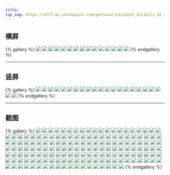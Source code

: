 ```yaml
---
title:
top_img: https://47i7-my.sharepoint.com/personal/utsuko27_bilibili_hk_cn/Documents/Pictures/bed/gallery/Game/DOAX-VenusVacation/横屏/1d16451efb6883d48660661827ee6c5bc1481754cc03f713ecb1b4ada29246c9.jpeg
---
```


<!--
 * @Author: Weidows
 * @LastEditors: Weidows
 * @LastEditTime: 2020-10-23 00:26:02
 * @FilePath: \Weidowsd:\Game\Demo\Github\Blog\source\tags\gallery\DOAX.md
-->

## 横屏

{% gallery %}
![](https://47i7-my.sharepoint.com/personal/utsuko27_bilibili_hk_cn/Documents/Pictures/bed/gallery/Game/DOAX-VenusVacation/横屏/1d16451efb6883d48660661827ee6c5bc1481754cc03f713ecb1b4ada29246c9.jpeg)
![](https://47i7-my.sharepoint.com/personal/utsuko27_bilibili_hk_cn/Documents/Pictures/bed/gallery/Game/DOAX-VenusVacation/横屏/20200918194751_1.jpeg)
![](https://47i7-my.sharepoint.com/personal/utsuko27_bilibili_hk_cn/Documents/Pictures/bed/gallery/Game/DOAX-VenusVacation/横屏/20200929102136_1.jpeg)
![](https://47i7-my.sharepoint.com/personal/utsuko27_bilibili_hk_cn/Documents/Pictures/bed/gallery/Game/DOAX-VenusVacation/横屏/20200929102140_1.jpeg)
![](https://47i7-my.sharepoint.com/personal/utsuko27_bilibili_hk_cn/Documents/Pictures/bed/gallery/Game/DOAX-VenusVacation/横屏/20200929102144_1.jpeg)
![](https://47i7-my.sharepoint.com/personal/utsuko27_bilibili_hk_cn/Documents/Pictures/bed/gallery/Game/DOAX-VenusVacation/横屏/20200929102147_1.jpeg)
![](https://47i7-my.sharepoint.com/personal/utsuko27_bilibili_hk_cn/Documents/Pictures/bed/gallery/Game/DOAX-VenusVacation/横屏/20201016175944_1.jpeg)
![](https://47i7-my.sharepoint.com/personal/utsuko27_bilibili_hk_cn/Documents/Pictures/bed/gallery/Game/DOAX-VenusVacation/横屏/20201016175949_1.jpeg)
![](https://47i7-my.sharepoint.com/personal/utsuko27_bilibili_hk_cn/Documents/Pictures/bed/gallery/Game/DOAX-VenusVacation/横屏/20201016175957_1.jpeg)
![](https://47i7-my.sharepoint.com/personal/utsuko27_bilibili_hk_cn/Documents/Pictures/bed/gallery/Game/DOAX-VenusVacation/横屏/9a786ea60bef6fb75852e52ff52e552aab378acbf5448229b73581e89dea75c0.jpeg)
![](https://47i7-my.sharepoint.com/personal/utsuko27_bilibili_hk_cn/Documents/Pictures/bed/gallery/Game/DOAX-VenusVacation/横屏/9d135ca91599532bc8e3fb153842d0297fe62b1953acb266ccdbea748bd3143b.jpeg)
![](https://47i7-my.sharepoint.com/personal/utsuko27_bilibili_hk_cn/Documents/Pictures/bed/gallery/Game/DOAX-VenusVacation/横屏/9f84a622d3519deb534a9da403e0e50b8daba6e9b5aeff0edb87ac8a880b616f.jpeg)
![](https://47i7-my.sharepoint.com/personal/utsuko27_bilibili_hk_cn/Documents/Pictures/bed/gallery/Game/DOAX-VenusVacation/横屏/bf91176b53998f44cd48512b1819fe2a58a7f2fe9c3ebbc82febc639b4572006.jpeg)
![](https://47i7-my.sharepoint.com/personal/utsuko27_bilibili_hk_cn/Documents/Pictures/bed/gallery/Game/DOAX-VenusVacation/横屏/f2a730af743cde0dee04176a57547608c721efaa07f35010e5f13119746f5407.jpeg)
![](https://47i7-my.sharepoint.com/personal/utsuko27_bilibili_hk_cn/Documents/Pictures/bed/gallery/Game/DOAX-VenusVacation/横屏/f35f795b3cc1eaabda19dd24798f27f799cedeb1764c250697c56aa1cbfe8391.jpeg)
{% endgallery %}

---

## 竖屏

{% gallery %}
![](https://47i7-my.sharepoint.com/personal/utsuko27_bilibili_hk_cn/Documents/Pictures/bed/gallery/Game/DOAX-VenusVacation/竖屏/102c9d321278c3b8e90a949362508be43b21dc3526c2ba7aade9a1e90fa6211c.jpg)
![](https://47i7-my.sharepoint.com/personal/utsuko27_bilibili_hk_cn/Documents/Pictures/bed/gallery/Game/DOAX-VenusVacation/竖屏/2670bb2613acd11f9e6b64f01db6e15deb6cddf5231151e7e32e5826b1f3aac5.jpg)
![](https://47i7-my.sharepoint.com/personal/utsuko27_bilibili_hk_cn/Documents/Pictures/bed/gallery/Game/DOAX-VenusVacation/竖屏/28d51d9aef084287d64d5db9e00b13117a5adf64976c372862a9f02e1a723667.jpg)
![](https://47i7-my.sharepoint.com/personal/utsuko27_bilibili_hk_cn/Documents/Pictures/bed/gallery/Game/DOAX-VenusVacation/竖屏/36aedabd454273d078a04f5e8df4f32f731cf2d9d58c4aee4566e2985456b6d1.jpg)
![](https://47i7-my.sharepoint.com/personal/utsuko27_bilibili_hk_cn/Documents/Pictures/bed/gallery/Game/DOAX-VenusVacation/竖屏/408d5d433a4dbc94d3b166f07b5d03c45dff13c32b5434ea5cae60e312384505.jpg)
![](https://47i7-my.sharepoint.com/personal/utsuko27_bilibili_hk_cn/Documents/Pictures/bed/gallery/Game/DOAX-VenusVacation/竖屏/4c1f0ab51e569c2fe52845d9bb204d1866e047fea17c12a983600f430bbf0719.jpg)
![](https://47i7-my.sharepoint.com/personal/utsuko27_bilibili_hk_cn/Documents/Pictures/bed/gallery/Game/DOAX-VenusVacation/竖屏/57a305c16a942b5dba18bd47a7b2fe2c513293d13b6c7b3b35bb5096021c6ca9.jpg)
![](https://47i7-my.sharepoint.com/personal/utsuko27_bilibili_hk_cn/Documents/Pictures/bed/gallery/Game/DOAX-VenusVacation/竖屏/599c87963a23778ec0077ae87a9eb04eba9cac3b1b93a5c73b53a094211e9423.jpg)
![](https://47i7-my.sharepoint.com/personal/utsuko27_bilibili_hk_cn/Documents/Pictures/bed/gallery/Game/DOAX-VenusVacation/竖屏/6e0df55508cc4e69a30d1b404ee4c95fba497412a0e48890b87dc50049a0ee07.jpg)
![](https://47i7-my.sharepoint.com/personal/utsuko27_bilibili_hk_cn/Documents/Pictures/bed/gallery/Game/DOAX-VenusVacation/竖屏/6ffd0fa1d1afa6cbee66c62e2243f3bee66edc55fd418ef687c3f2d66831a88e.jpg)
![](https://47i7-my.sharepoint.com/personal/utsuko27_bilibili_hk_cn/Documents/Pictures/bed/gallery/Game/DOAX-VenusVacation/竖屏/77914e9337ead4201b6dbf900a10ebdf10c9abfb082afe82aa7f2865ea6e2e23.jpg)
![](https://47i7-my.sharepoint.com/personal/utsuko27_bilibili_hk_cn/Documents/Pictures/bed/gallery/Game/DOAX-VenusVacation/竖屏/88a141d61f98887e742bcdb387a936ee8888e5ac8407a03fc7baee71e8c80e7e.jpg)
![](https://47i7-my.sharepoint.com/personal/utsuko27_bilibili_hk_cn/Documents/Pictures/bed/gallery/Game/DOAX-VenusVacation/竖屏/8e2d884bff3d7089e41428b27213b41106bbf76a806952e89fddf3bfea55c400.jpg)
![](https://47i7-my.sharepoint.com/personal/utsuko27_bilibili_hk_cn/Documents/Pictures/bed/gallery/Game/DOAX-VenusVacation/竖屏/9e574f2cc710865a1a16658fbd37ab600958ff2b77475b4a80979842ce82e080.jpg)
![](https://47i7-my.sharepoint.com/personal/utsuko27_bilibili_hk_cn/Documents/Pictures/bed/gallery/Game/DOAX-VenusVacation/竖屏/9f381cb41caec694f531dc010aca3d48a25189fdf517c9b9e497599eaebcb3a5.jpg)
![](https://47i7-my.sharepoint.com/personal/utsuko27_bilibili_hk_cn/Documents/Pictures/bed/gallery/Game/DOAX-VenusVacation/竖屏/a330ba216c8f8e9a0329f3b3e0a10a416e5377d9a4ce06bbcde1410bc07d0ab7.jpg)
![](https://47i7-my.sharepoint.com/personal/utsuko27_bilibili_hk_cn/Documents/Pictures/bed/gallery/Game/DOAX-VenusVacation/竖屏/ba9647c12f7e18ce7e60c343484374159dce24370addde9ec1c00456ad3bb1f4.jpg)
![](https://47i7-my.sharepoint.com/personal/utsuko27_bilibili_hk_cn/Documents/Pictures/bed/gallery/Game/DOAX-VenusVacation/竖屏/bcc3e7045c0c138f053cb0a48baf735c11aa5f8ebb2996d7ffd16b22636b3eed.jpg)
![](https://47i7-my.sharepoint.com/personal/utsuko27_bilibili_hk_cn/Documents/Pictures/bed/gallery/Game/DOAX-VenusVacation/竖屏/d4060373bbca7440406fd42d114c307dac227a38747472c9840977850912a44a.jpg)
![](https://47i7-my.sharepoint.com/personal/utsuko27_bilibili_hk_cn/Documents/Pictures/bed/gallery/Game/DOAX-VenusVacation/竖屏/d845c8e1b3d6fc3b11be3955f2f821e9124129b3129bf7e7ec241dd70a4cbef6.jpg)
![](https://47i7-my.sharepoint.com/personal/utsuko27_bilibili_hk_cn/Documents/Pictures/bed/gallery/Game/DOAX-VenusVacation/竖屏/ea794b315d3a35e40dc62e79c75c37fa565590b4c7dd2dfa36ffb1834f1be58c.jpg)
![](https://47i7-my.sharepoint.com/personal/utsuko27_bilibili_hk_cn/Documents/Pictures/bed/gallery/Game/DOAX-VenusVacation/竖屏/f61136ec35b664382fe2eebce24683080deaa3c3f39dd8f32cdc441ee88de1de.jpg)
{% endgallery %}

---

## 截图

{% gallery %}
![](https://47i7-my.sharepoint.com/personal/utsuko27_bilibili_hk_cn/Documents/Pictures/bed/gallery/Game/DOAX-VenusVacation/截图/20200210235939_1.jpeg)
![](https://47i7-my.sharepoint.com/personal/utsuko27_bilibili_hk_cn/Documents/Pictures/bed/gallery/Game/DOAX-VenusVacation/截图/20200216230452_1.jpeg)
![](https://47i7-my.sharepoint.com/personal/utsuko27_bilibili_hk_cn/Documents/Pictures/bed/gallery/Game/DOAX-VenusVacation/截图/20200218110535_1.jpeg)
![](https://47i7-my.sharepoint.com/personal/utsuko27_bilibili_hk_cn/Documents/Pictures/bed/gallery/Game/DOAX-VenusVacation/截图/20200220163843_1.jpeg)
![](https://47i7-my.sharepoint.com/personal/utsuko27_bilibili_hk_cn/Documents/Pictures/bed/gallery/Game/DOAX-VenusVacation/截图/20200220173605_1.jpeg)
![](https://47i7-my.sharepoint.com/personal/utsuko27_bilibili_hk_cn/Documents/Pictures/bed/gallery/Game/DOAX-VenusVacation/截图/20200222145510_1.jpeg)
![](https://47i7-my.sharepoint.com/personal/utsuko27_bilibili_hk_cn/Documents/Pictures/bed/gallery/Game/DOAX-VenusVacation/截图/20200225133855_1.jpeg)
![](https://47i7-my.sharepoint.com/personal/utsuko27_bilibili_hk_cn/Documents/Pictures/bed/gallery/Game/DOAX-VenusVacation/截图/20200225133858_1.jpeg)
![](https://47i7-my.sharepoint.com/personal/utsuko27_bilibili_hk_cn/Documents/Pictures/bed/gallery/Game/DOAX-VenusVacation/截图/20200225134126_1.jpeg)
![](https://47i7-my.sharepoint.com/personal/utsuko27_bilibili_hk_cn/Documents/Pictures/bed/gallery/Game/DOAX-VenusVacation/截图/20200227202607_1.jpeg)
![](https://47i7-my.sharepoint.com/personal/utsuko27_bilibili_hk_cn/Documents/Pictures/bed/gallery/Game/DOAX-VenusVacation/截图/20200227202620_1.jpeg)
![](https://47i7-my.sharepoint.com/personal/utsuko27_bilibili_hk_cn/Documents/Pictures/bed/gallery/Game/DOAX-VenusVacation/截图/20200227203015_1.jpeg)
![](https://47i7-my.sharepoint.com/personal/utsuko27_bilibili_hk_cn/Documents/Pictures/bed/gallery/Game/DOAX-VenusVacation/截图/20200311215844_1.jpeg)
![](https://47i7-my.sharepoint.com/personal/utsuko27_bilibili_hk_cn/Documents/Pictures/bed/gallery/Game/DOAX-VenusVacation/截图/20200311220354_1.jpeg)
![](https://47i7-my.sharepoint.com/personal/utsuko27_bilibili_hk_cn/Documents/Pictures/bed/gallery/Game/DOAX-VenusVacation/截图/20200817180028_1.jpeg)
![](https://47i7-my.sharepoint.com/personal/utsuko27_bilibili_hk_cn/Documents/Pictures/bed/gallery/Game/DOAX-VenusVacation/截图/20200817180036_1.jpeg)
![](https://47i7-my.sharepoint.com/personal/utsuko27_bilibili_hk_cn/Documents/Pictures/bed/gallery/Game/DOAX-VenusVacation/截图/20200817180039_1.jpeg)
![](https://47i7-my.sharepoint.com/personal/utsuko27_bilibili_hk_cn/Documents/Pictures/bed/gallery/Game/DOAX-VenusVacation/截图/20200817180040_1.jpeg)
![](https://47i7-my.sharepoint.com/personal/utsuko27_bilibili_hk_cn/Documents/Pictures/bed/gallery/Game/DOAX-VenusVacation/截图/20200817180306_1.jpeg)
![](https://47i7-my.sharepoint.com/personal/utsuko27_bilibili_hk_cn/Documents/Pictures/bed/gallery/Game/DOAX-VenusVacation/截图/20200817183113_1.jpeg)
![](https://47i7-my.sharepoint.com/personal/utsuko27_bilibili_hk_cn/Documents/Pictures/bed/gallery/Game/DOAX-VenusVacation/截图/20200818181534_1.jpeg)
![](https://47i7-my.sharepoint.com/personal/utsuko27_bilibili_hk_cn/Documents/Pictures/bed/gallery/Game/DOAX-VenusVacation/截图/20200818181537_1.jpeg)
![](https://47i7-my.sharepoint.com/personal/utsuko27_bilibili_hk_cn/Documents/Pictures/bed/gallery/Game/DOAX-VenusVacation/截图/20200818181750_1.jpeg)
![](https://47i7-my.sharepoint.com/personal/utsuko27_bilibili_hk_cn/Documents/Pictures/bed/gallery/Game/DOAX-VenusVacation/截图/20200818181915_1.jpeg)
![](https://47i7-my.sharepoint.com/personal/utsuko27_bilibili_hk_cn/Documents/Pictures/bed/gallery/Game/DOAX-VenusVacation/截图/20200820110113_1.jpeg)
![](https://47i7-my.sharepoint.com/personal/utsuko27_bilibili_hk_cn/Documents/Pictures/bed/gallery/Game/DOAX-VenusVacation/截图/20200822095651_1.jpeg)
![](https://47i7-my.sharepoint.com/personal/utsuko27_bilibili_hk_cn/Documents/Pictures/bed/gallery/Game/DOAX-VenusVacation/截图/20200822095654_1.jpeg)
![](https://47i7-my.sharepoint.com/personal/utsuko27_bilibili_hk_cn/Documents/Pictures/bed/gallery/Game/DOAX-VenusVacation/截图/20200822095705_1.jpeg)
![](https://47i7-my.sharepoint.com/personal/utsuko27_bilibili_hk_cn/Documents/Pictures/bed/gallery/Game/DOAX-VenusVacation/截图/20200822095711_1.jpeg)
![](https://47i7-my.sharepoint.com/personal/utsuko27_bilibili_hk_cn/Documents/Pictures/bed/gallery/Game/DOAX-VenusVacation/截图/20200822095721_1.jpeg)
![](https://47i7-my.sharepoint.com/personal/utsuko27_bilibili_hk_cn/Documents/Pictures/bed/gallery/Game/DOAX-VenusVacation/截图/20200823094509_1.jpeg)
![](https://47i7-my.sharepoint.com/personal/utsuko27_bilibili_hk_cn/Documents/Pictures/bed/gallery/Game/DOAX-VenusVacation/截图/20200823094520_1.jpeg)
![](https://47i7-my.sharepoint.com/personal/utsuko27_bilibili_hk_cn/Documents/Pictures/bed/gallery/Game/DOAX-VenusVacation/截图/20200823094525_1.jpeg)
![](https://47i7-my.sharepoint.com/personal/utsuko27_bilibili_hk_cn/Documents/Pictures/bed/gallery/Game/DOAX-VenusVacation/截图/20200823094528_1.jpeg)
![](https://47i7-my.sharepoint.com/personal/utsuko27_bilibili_hk_cn/Documents/Pictures/bed/gallery/Game/DOAX-VenusVacation/截图/20200823095622_1.jpeg)
![](https://47i7-my.sharepoint.com/personal/utsuko27_bilibili_hk_cn/Documents/Pictures/bed/gallery/Game/DOAX-VenusVacation/截图/20200829110644_1.jpeg)
![](https://47i7-my.sharepoint.com/personal/utsuko27_bilibili_hk_cn/Documents/Pictures/bed/gallery/Game/DOAX-VenusVacation/截图/20200830180738_1.jpeg)
![](https://47i7-my.sharepoint.com/personal/utsuko27_bilibili_hk_cn/Documents/Pictures/bed/gallery/Game/DOAX-VenusVacation/截图/20200904112720_1.jpeg)
![](https://47i7-my.sharepoint.com/personal/utsuko27_bilibili_hk_cn/Documents/Pictures/bed/gallery/Game/DOAX-VenusVacation/截图/20200909182055_1.jpeg)
![](https://47i7-my.sharepoint.com/personal/utsuko27_bilibili_hk_cn/Documents/Pictures/bed/gallery/Game/DOAX-VenusVacation/截图/20200909182117_1.jpeg)
![](https://47i7-my.sharepoint.com/personal/utsuko27_bilibili_hk_cn/Documents/Pictures/bed/gallery/Game/DOAX-VenusVacation/截图/20200909185340_1.jpeg)
![](https://47i7-my.sharepoint.com/personal/utsuko27_bilibili_hk_cn/Documents/Pictures/bed/gallery/Game/DOAX-VenusVacation/截图/20200918194757_1.jpeg)
![](https://47i7-my.sharepoint.com/personal/utsuko27_bilibili_hk_cn/Documents/Pictures/bed/gallery/Game/DOAX-VenusVacation/截图/20200918194800_1.jpeg)
![](https://47i7-my.sharepoint.com/personal/utsuko27_bilibili_hk_cn/Documents/Pictures/bed/gallery/Game/DOAX-VenusVacation/截图/20200918194806_1.jpeg)
![](https://47i7-my.sharepoint.com/personal/utsuko27_bilibili_hk_cn/Documents/Pictures/bed/gallery/Game/DOAX-VenusVacation/截图/20200918194816_1.jpeg)
![](https://47i7-my.sharepoint.com/personal/utsuko27_bilibili_hk_cn/Documents/Pictures/bed/gallery/Game/DOAX-VenusVacation/截图/20200918195839_1.jpeg)
![](https://47i7-my.sharepoint.com/personal/utsuko27_bilibili_hk_cn/Documents/Pictures/bed/gallery/Game/DOAX-VenusVacation/截图/20200918200542_1.jpeg)
![](https://47i7-my.sharepoint.com/personal/utsuko27_bilibili_hk_cn/Documents/Pictures/bed/gallery/Game/DOAX-VenusVacation/截图/20200918200619_1.jpeg)
![](https://47i7-my.sharepoint.com/personal/utsuko27_bilibili_hk_cn/Documents/Pictures/bed/gallery/Game/DOAX-VenusVacation/截图/20200918201918_1.jpeg)
![](https://47i7-my.sharepoint.com/personal/utsuko27_bilibili_hk_cn/Documents/Pictures/bed/gallery/Game/DOAX-VenusVacation/截图/20200918201922_1.jpeg)
![](https://47i7-my.sharepoint.com/personal/utsuko27_bilibili_hk_cn/Documents/Pictures/bed/gallery/Game/DOAX-VenusVacation/截图/20200919213306_1.jpeg)
![](https://47i7-my.sharepoint.com/personal/utsuko27_bilibili_hk_cn/Documents/Pictures/bed/gallery/Game/DOAX-VenusVacation/截图/20200919213630_1.jpeg)
![](https://47i7-my.sharepoint.com/personal/utsuko27_bilibili_hk_cn/Documents/Pictures/bed/gallery/Game/DOAX-VenusVacation/截图/20200919214153_1.jpeg)
![](https://47i7-my.sharepoint.com/personal/utsuko27_bilibili_hk_cn/Documents/Pictures/bed/gallery/Game/DOAX-VenusVacation/截图/20200919214154_1.jpeg)
![](https://47i7-my.sharepoint.com/personal/utsuko27_bilibili_hk_cn/Documents/Pictures/bed/gallery/Game/DOAX-VenusVacation/截图/20200919214210_1.jpeg)
![](https://47i7-my.sharepoint.com/personal/utsuko27_bilibili_hk_cn/Documents/Pictures/bed/gallery/Game/DOAX-VenusVacation/截图/20200919214236_1.jpeg)
![](https://47i7-my.sharepoint.com/personal/utsuko27_bilibili_hk_cn/Documents/Pictures/bed/gallery/Game/DOAX-VenusVacation/截图/20200919214345_1.jpeg)
![](https://47i7-my.sharepoint.com/personal/utsuko27_bilibili_hk_cn/Documents/Pictures/bed/gallery/Game/DOAX-VenusVacation/截图/20200919214403_1.jpeg)
![](https://47i7-my.sharepoint.com/personal/utsuko27_bilibili_hk_cn/Documents/Pictures/bed/gallery/Game/DOAX-VenusVacation/截图/20200919214418_1.jpeg)
![](https://47i7-my.sharepoint.com/personal/utsuko27_bilibili_hk_cn/Documents/Pictures/bed/gallery/Game/DOAX-VenusVacation/截图/20200922211020_1.jpeg)
![](https://47i7-my.sharepoint.com/personal/utsuko27_bilibili_hk_cn/Documents/Pictures/bed/gallery/Game/DOAX-VenusVacation/截图/20200922212939_1.jpeg)
![](https://47i7-my.sharepoint.com/personal/utsuko27_bilibili_hk_cn/Documents/Pictures/bed/gallery/Game/DOAX-VenusVacation/截图/20200923220729_1.jpeg)
![](https://47i7-my.sharepoint.com/personal/utsuko27_bilibili_hk_cn/Documents/Pictures/bed/gallery/Game/DOAX-VenusVacation/截图/20200923220736_1.jpeg)
![](https://47i7-my.sharepoint.com/personal/utsuko27_bilibili_hk_cn/Documents/Pictures/bed/gallery/Game/DOAX-VenusVacation/截图/20200923230137_1.jpeg)
![](https://47i7-my.sharepoint.com/personal/utsuko27_bilibili_hk_cn/Documents/Pictures/bed/gallery/Game/DOAX-VenusVacation/截图/20200924231248_1.jpeg)
![](https://47i7-my.sharepoint.com/personal/utsuko27_bilibili_hk_cn/Documents/Pictures/bed/gallery/Game/DOAX-VenusVacation/截图/20200924231813_1.jpeg)
![](https://47i7-my.sharepoint.com/personal/utsuko27_bilibili_hk_cn/Documents/Pictures/bed/gallery/Game/DOAX-VenusVacation/截图/20200924231817_1.jpeg)
![](https://47i7-my.sharepoint.com/personal/utsuko27_bilibili_hk_cn/Documents/Pictures/bed/gallery/Game/DOAX-VenusVacation/截图/20200926004325_1.jpeg)
![](https://47i7-my.sharepoint.com/personal/utsuko27_bilibili_hk_cn/Documents/Pictures/bed/gallery/Game/DOAX-VenusVacation/截图/20200926004336_1.jpeg)
![](https://47i7-my.sharepoint.com/personal/utsuko27_bilibili_hk_cn/Documents/Pictures/bed/gallery/Game/DOAX-VenusVacation/截图/20200926004748_1.jpeg)
![](https://47i7-my.sharepoint.com/personal/utsuko27_bilibili_hk_cn/Documents/Pictures/bed/gallery/Game/DOAX-VenusVacation/截图/20200926004756_1.jpeg)
![](https://47i7-my.sharepoint.com/personal/utsuko27_bilibili_hk_cn/Documents/Pictures/bed/gallery/Game/DOAX-VenusVacation/截图/20200926004800_1.jpeg)
![](https://47i7-my.sharepoint.com/personal/utsuko27_bilibili_hk_cn/Documents/Pictures/bed/gallery/Game/DOAX-VenusVacation/截图/20200926004805_1.jpeg)
![](https://47i7-my.sharepoint.com/personal/utsuko27_bilibili_hk_cn/Documents/Pictures/bed/gallery/Game/DOAX-VenusVacation/截图/20200926004813_1.jpeg)
![](https://47i7-my.sharepoint.com/personal/utsuko27_bilibili_hk_cn/Documents/Pictures/bed/gallery/Game/DOAX-VenusVacation/截图/20200926004818_1.jpeg)
![](https://47i7-my.sharepoint.com/personal/utsuko27_bilibili_hk_cn/Documents/Pictures/bed/gallery/Game/DOAX-VenusVacation/截图/20200926004820_1.jpeg)
![](https://47i7-my.sharepoint.com/personal/utsuko27_bilibili_hk_cn/Documents/Pictures/bed/gallery/Game/DOAX-VenusVacation/截图/20200926004826_1.jpeg)
![](https://47i7-my.sharepoint.com/personal/utsuko27_bilibili_hk_cn/Documents/Pictures/bed/gallery/Game/DOAX-VenusVacation/截图/20200926004830_1.jpeg)
![](https://47i7-my.sharepoint.com/personal/utsuko27_bilibili_hk_cn/Documents/Pictures/bed/gallery/Game/DOAX-VenusVacation/截图/20200926004837_1.jpeg)
![](https://47i7-my.sharepoint.com/personal/utsuko27_bilibili_hk_cn/Documents/Pictures/bed/gallery/Game/DOAX-VenusVacation/截图/20200926004910_1.jpeg)
![](https://47i7-my.sharepoint.com/personal/utsuko27_bilibili_hk_cn/Documents/Pictures/bed/gallery/Game/DOAX-VenusVacation/截图/20200926004920_1.jpeg)
![](https://47i7-my.sharepoint.com/personal/utsuko27_bilibili_hk_cn/Documents/Pictures/bed/gallery/Game/DOAX-VenusVacation/截图/20200926004922_1.jpeg)
![](https://47i7-my.sharepoint.com/personal/utsuko27_bilibili_hk_cn/Documents/Pictures/bed/gallery/Game/DOAX-VenusVacation/截图/20200926005002_1.jpeg)
![](https://47i7-my.sharepoint.com/personal/utsuko27_bilibili_hk_cn/Documents/Pictures/bed/gallery/Game/DOAX-VenusVacation/截图/20200926005430_1.jpeg)
![](https://47i7-my.sharepoint.com/personal/utsuko27_bilibili_hk_cn/Documents/Pictures/bed/gallery/Game/DOAX-VenusVacation/截图/20200926005438_1.jpeg)
![](https://47i7-my.sharepoint.com/personal/utsuko27_bilibili_hk_cn/Documents/Pictures/bed/gallery/Game/DOAX-VenusVacation/截图/20200926233440_1.jpeg)
![](https://47i7-my.sharepoint.com/personal/utsuko27_bilibili_hk_cn/Documents/Pictures/bed/gallery/Game/DOAX-VenusVacation/截图/20200926233611_1.jpeg)
![](https://47i7-my.sharepoint.com/personal/utsuko27_bilibili_hk_cn/Documents/Pictures/bed/gallery/Game/DOAX-VenusVacation/截图/20200926233803_1.jpeg)
![](https://47i7-my.sharepoint.com/personal/utsuko27_bilibili_hk_cn/Documents/Pictures/bed/gallery/Game/DOAX-VenusVacation/截图/20200926233827_1.jpeg)
![](https://47i7-my.sharepoint.com/personal/utsuko27_bilibili_hk_cn/Documents/Pictures/bed/gallery/Game/DOAX-VenusVacation/截图/20200926233828_1.jpeg)
![](https://47i7-my.sharepoint.com/personal/utsuko27_bilibili_hk_cn/Documents/Pictures/bed/gallery/Game/DOAX-VenusVacation/截图/20200926233840_1.jpeg)
![](https://47i7-my.sharepoint.com/personal/utsuko27_bilibili_hk_cn/Documents/Pictures/bed/gallery/Game/DOAX-VenusVacation/截图/20200926233846_1.jpeg)
![](https://47i7-my.sharepoint.com/personal/utsuko27_bilibili_hk_cn/Documents/Pictures/bed/gallery/Game/DOAX-VenusVacation/截图/20200926233901_1.jpeg)
![](https://47i7-my.sharepoint.com/personal/utsuko27_bilibili_hk_cn/Documents/Pictures/bed/gallery/Game/DOAX-VenusVacation/截图/20200926233938_1.jpeg)
![](https://47i7-my.sharepoint.com/personal/utsuko27_bilibili_hk_cn/Documents/Pictures/bed/gallery/Game/DOAX-VenusVacation/截图/20200926234101_1.jpeg)
![](https://47i7-my.sharepoint.com/personal/utsuko27_bilibili_hk_cn/Documents/Pictures/bed/gallery/Game/DOAX-VenusVacation/截图/20200926234115_1.jpeg)
![](https://47i7-my.sharepoint.com/personal/utsuko27_bilibili_hk_cn/Documents/Pictures/bed/gallery/Game/DOAX-VenusVacation/截图/20200927193933_1.jpeg)
![](https://47i7-my.sharepoint.com/personal/utsuko27_bilibili_hk_cn/Documents/Pictures/bed/gallery/Game/DOAX-VenusVacation/截图/20200927194320_1.jpeg)
![](https://47i7-my.sharepoint.com/personal/utsuko27_bilibili_hk_cn/Documents/Pictures/bed/gallery/Game/DOAX-VenusVacation/截图/20200927195642_1.jpeg)
![](https://47i7-my.sharepoint.com/personal/utsuko27_bilibili_hk_cn/Documents/Pictures/bed/gallery/Game/DOAX-VenusVacation/截图/20200927195652_1.jpeg)
![](https://47i7-my.sharepoint.com/personal/utsuko27_bilibili_hk_cn/Documents/Pictures/bed/gallery/Game/DOAX-VenusVacation/截图/20200927195828_1.jpeg)
![](https://47i7-my.sharepoint.com/personal/utsuko27_bilibili_hk_cn/Documents/Pictures/bed/gallery/Game/DOAX-VenusVacation/截图/20200927195944_1.jpeg)
![](https://47i7-my.sharepoint.com/personal/utsuko27_bilibili_hk_cn/Documents/Pictures/bed/gallery/Game/DOAX-VenusVacation/截图/20200927200219_1.jpeg)
![](https://47i7-my.sharepoint.com/personal/utsuko27_bilibili_hk_cn/Documents/Pictures/bed/gallery/Game/DOAX-VenusVacation/截图/20200927200255_1.jpeg)
![](https://47i7-my.sharepoint.com/personal/utsuko27_bilibili_hk_cn/Documents/Pictures/bed/gallery/Game/DOAX-VenusVacation/截图/20200927200315_1.jpeg)
![](https://47i7-my.sharepoint.com/personal/utsuko27_bilibili_hk_cn/Documents/Pictures/bed/gallery/Game/DOAX-VenusVacation/截图/20200927200537_1.jpeg)
![](https://47i7-my.sharepoint.com/personal/utsuko27_bilibili_hk_cn/Documents/Pictures/bed/gallery/Game/DOAX-VenusVacation/截图/20200927232955_1.jpeg)
![](https://47i7-my.sharepoint.com/personal/utsuko27_bilibili_hk_cn/Documents/Pictures/bed/gallery/Game/DOAX-VenusVacation/截图/20200928225450_1.jpeg)
![](https://47i7-my.sharepoint.com/personal/utsuko27_bilibili_hk_cn/Documents/Pictures/bed/gallery/Game/DOAX-VenusVacation/截图/20200928230036_1.jpeg)
![](https://47i7-my.sharepoint.com/personal/utsuko27_bilibili_hk_cn/Documents/Pictures/bed/gallery/Game/DOAX-VenusVacation/截图/20200928230049_1.jpeg)
![](https://47i7-my.sharepoint.com/personal/utsuko27_bilibili_hk_cn/Documents/Pictures/bed/gallery/Game/DOAX-VenusVacation/截图/20200928230215_1.jpeg)
![](https://47i7-my.sharepoint.com/personal/utsuko27_bilibili_hk_cn/Documents/Pictures/bed/gallery/Game/DOAX-VenusVacation/截图/20200928231220_1.jpeg)
![](https://47i7-my.sharepoint.com/personal/utsuko27_bilibili_hk_cn/Documents/Pictures/bed/gallery/Game/DOAX-VenusVacation/截图/20200928231222_1.jpeg)
![](https://47i7-my.sharepoint.com/personal/utsuko27_bilibili_hk_cn/Documents/Pictures/bed/gallery/Game/DOAX-VenusVacation/截图/20200928231808_1.jpeg)
![](https://47i7-my.sharepoint.com/personal/utsuko27_bilibili_hk_cn/Documents/Pictures/bed/gallery/Game/DOAX-VenusVacation/截图/20200928231814_1.jpeg)
![](https://47i7-my.sharepoint.com/personal/utsuko27_bilibili_hk_cn/Documents/Pictures/bed/gallery/Game/DOAX-VenusVacation/截图/20200928231839_1.jpeg)
![](https://47i7-my.sharepoint.com/personal/utsuko27_bilibili_hk_cn/Documents/Pictures/bed/gallery/Game/DOAX-VenusVacation/截图/20200929102636_1.jpeg)
![](https://47i7-my.sharepoint.com/personal/utsuko27_bilibili_hk_cn/Documents/Pictures/bed/gallery/Game/DOAX-VenusVacation/截图/20200929200146_1.jpeg)
![](https://47i7-my.sharepoint.com/personal/utsuko27_bilibili_hk_cn/Documents/Pictures/bed/gallery/Game/DOAX-VenusVacation/截图/20200930202230_1.jpeg)
![](https://47i7-my.sharepoint.com/personal/utsuko27_bilibili_hk_cn/Documents/Pictures/bed/gallery/Game/DOAX-VenusVacation/截图/20200930210235_1.jpeg)
![](https://47i7-my.sharepoint.com/personal/utsuko27_bilibili_hk_cn/Documents/Pictures/bed/gallery/Game/DOAX-VenusVacation/截图/20200930210343_1.jpeg)
![](https://47i7-my.sharepoint.com/personal/utsuko27_bilibili_hk_cn/Documents/Pictures/bed/gallery/Game/DOAX-VenusVacation/截图/20200930210346_1.jpeg)
![](https://47i7-my.sharepoint.com/personal/utsuko27_bilibili_hk_cn/Documents/Pictures/bed/gallery/Game/DOAX-VenusVacation/截图/20201004225230_1.jpeg)
![](https://47i7-my.sharepoint.com/personal/utsuko27_bilibili_hk_cn/Documents/Pictures/bed/gallery/Game/DOAX-VenusVacation/截图/20201005222234_1.jpeg)
![](https://47i7-my.sharepoint.com/personal/utsuko27_bilibili_hk_cn/Documents/Pictures/bed/gallery/Game/DOAX-VenusVacation/截图/20201010173203_1.jpeg)
![](https://47i7-my.sharepoint.com/personal/utsuko27_bilibili_hk_cn/Documents/Pictures/bed/gallery/Game/DOAX-VenusVacation/截图/20201011101812_1.jpeg)
![](https://47i7-my.sharepoint.com/personal/utsuko27_bilibili_hk_cn/Documents/Pictures/bed/gallery/Game/DOAX-VenusVacation/截图/20201011102521_1.jpeg)
![](https://47i7-my.sharepoint.com/personal/utsuko27_bilibili_hk_cn/Documents/Pictures/bed/gallery/Game/DOAX-VenusVacation/截图/20201012225826_1.jpeg)
![](https://47i7-my.sharepoint.com/personal/utsuko27_bilibili_hk_cn/Documents/Pictures/bed/gallery/Game/DOAX-VenusVacation/截图/20201012225829_1.jpeg)
![](https://47i7-my.sharepoint.com/personal/utsuko27_bilibili_hk_cn/Documents/Pictures/bed/gallery/Game/DOAX-VenusVacation/截图/20201012225923_1.jpeg)
![](https://47i7-my.sharepoint.com/personal/utsuko27_bilibili_hk_cn/Documents/Pictures/bed/gallery/Game/DOAX-VenusVacation/截图/20201012230040_1.jpeg)
![](https://47i7-my.sharepoint.com/personal/utsuko27_bilibili_hk_cn/Documents/Pictures/bed/gallery/Game/DOAX-VenusVacation/截图/20201012230050_1.jpeg)
![](https://47i7-my.sharepoint.com/personal/utsuko27_bilibili_hk_cn/Documents/Pictures/bed/gallery/Game/DOAX-VenusVacation/截图/20201012230053_1.jpeg)
![](https://47i7-my.sharepoint.com/personal/utsuko27_bilibili_hk_cn/Documents/Pictures/bed/gallery/Game/DOAX-VenusVacation/截图/20201012230058_1.jpeg)
![](https://47i7-my.sharepoint.com/personal/utsuko27_bilibili_hk_cn/Documents/Pictures/bed/gallery/Game/DOAX-VenusVacation/截图/20201012230109_1.jpeg)
![](https://47i7-my.sharepoint.com/personal/utsuko27_bilibili_hk_cn/Documents/Pictures/bed/gallery/Game/DOAX-VenusVacation/截图/20201014210135_1.jpeg)
![](https://47i7-my.sharepoint.com/personal/utsuko27_bilibili_hk_cn/Documents/Pictures/bed/gallery/Game/DOAX-VenusVacation/截图/20201014210147_1.jpeg)
![](https://47i7-my.sharepoint.com/personal/utsuko27_bilibili_hk_cn/Documents/Pictures/bed/gallery/Game/DOAX-VenusVacation/截图/20201015232830_1.jpeg)
![](https://47i7-my.sharepoint.com/personal/utsuko27_bilibili_hk_cn/Documents/Pictures/bed/gallery/Game/DOAX-VenusVacation/截图/20201016180459_1.jpeg)
![](https://47i7-my.sharepoint.com/personal/utsuko27_bilibili_hk_cn/Documents/Pictures/bed/gallery/Game/DOAX-VenusVacation/截图/20201016180501_1.jpeg)
![](https://47i7-my.sharepoint.com/personal/utsuko27_bilibili_hk_cn/Documents/Pictures/bed/gallery/Game/DOAX-VenusVacation/截图/20201017200442_1.jpeg)
![](https://47i7-my.sharepoint.com/personal/utsuko27_bilibili_hk_cn/Documents/Pictures/bed/gallery/Game/DOAX-VenusVacation/截图/20201017201819_2.jpeg)
![](https://47i7-my.sharepoint.com/personal/utsuko27_bilibili_hk_cn/Documents/Pictures/bed/gallery/Game/DOAX-VenusVacation/截图/20201017201824_1.jpeg)
![](https://47i7-my.sharepoint.com/personal/utsuko27_bilibili_hk_cn/Documents/Pictures/bed/gallery/Game/DOAX-VenusVacation/截图/20201018180155_1.jpeg)
![](https://47i7-my.sharepoint.com/personal/utsuko27_bilibili_hk_cn/Documents/Pictures/bed/gallery/Game/DOAX-VenusVacation/截图/20201018181624_1.jpeg)
![](https://47i7-my.sharepoint.com/personal/utsuko27_bilibili_hk_cn/Documents/Pictures/bed/gallery/Game/DOAX-VenusVacation/截图/20201018182038_1.jpeg)
![](https://47i7-my.sharepoint.com/personal/utsuko27_bilibili_hk_cn/Documents/Pictures/bed/gallery/Game/DOAX-VenusVacation/截图/20201018182330_1.jpeg)
![](https://47i7-my.sharepoint.com/personal/utsuko27_bilibili_hk_cn/Documents/Pictures/bed/gallery/Game/DOAX-VenusVacation/截图/20201018182552_1.jpeg)
![](https://47i7-my.sharepoint.com/personal/utsuko27_bilibili_hk_cn/Documents/Pictures/bed/gallery/Game/DOAX-VenusVacation/截图/20201018182613_1.jpeg)
![](https://47i7-my.sharepoint.com/personal/utsuko27_bilibili_hk_cn/Documents/Pictures/bed/gallery/Game/DOAX-VenusVacation/截图/20201022223941_1.jpeg)
![](https://47i7-my.sharepoint.com/personal/utsuko27_bilibili_hk_cn/Documents/Pictures/bed/gallery/Game/DOAX-VenusVacation/截图/20201022223944_1.jpeg)
![](https://47i7-my.sharepoint.com/personal/utsuko27_bilibili_hk_cn/Documents/Pictures/bed/gallery/Game/DOAX-VenusVacation/截图/20201022224104_1.jpeg)
![](https://47i7-my.sharepoint.com/personal/utsuko27_bilibili_hk_cn/Documents/Pictures/bed/gallery/Game/DOAX-VenusVacation/截图/20201022224452_1.jpeg)
![](https://47i7-my.sharepoint.com/personal/utsuko27_bilibili_hk_cn/Documents/Pictures/bed/gallery/Game/DOAX-VenusVacation/截图/DOAX-VenusVacation_200123_071027.jpeg)
![](https://47i7-my.sharepoint.com/personal/utsuko27_bilibili_hk_cn/Documents/Pictures/bed/gallery/Game/DOAX-VenusVacation/截图/DOAX-VenusVacation_200123_074138.jpeg)
![](https://47i7-my.sharepoint.com/personal/utsuko27_bilibili_hk_cn/Documents/Pictures/bed/gallery/Game/DOAX-VenusVacation/截图/DOAX-VenusVacation_200220_173711.jpeg)
![](https://47i7-my.sharepoint.com/personal/utsuko27_bilibili_hk_cn/Documents/Pictures/bed/gallery/Game/DOAX-VenusVacation/截图/DOAX-VenusVacation_200927_200322.jpeg)
![](https://47i7-my.sharepoint.com/personal/utsuko27_bilibili_hk_cn/Documents/Pictures/bed/gallery/Game/DOAX-VenusVacation/截图/DOAX-VenusVacation_200927_200325.jpeg)
![](https://47i7-my.sharepoint.com/personal/utsuko27_bilibili_hk_cn/Documents/Pictures/bed/gallery/Game/DOAX-VenusVacation/截图/DOAX-VenusVacation_200927_200345.jpeg)
![](https://47i7-my.sharepoint.com/personal/utsuko27_bilibili_hk_cn/Documents/Pictures/bed/gallery/Game/DOAX-VenusVacation/截图/DOAX-VenusVacation_200929_104029.jpeg)
![](https://47i7-my.sharepoint.com/personal/utsuko27_bilibili_hk_cn/Documents/Pictures/bed/gallery/Game/DOAX-VenusVacation/截图/DOAX-VenusVacation_200929_104043.jpeg)
![](https://47i7-my.sharepoint.com/personal/utsuko27_bilibili_hk_cn/Documents/Pictures/bed/gallery/Game/DOAX-VenusVacation/截图/DOAX-VenusVacation_200929_104045.jpeg)
![](https://47i7-my.sharepoint.com/personal/utsuko27_bilibili_hk_cn/Documents/Pictures/bed/gallery/Game/DOAX-VenusVacation/截图/DOAX-VenusVacation_200929_104053.jpeg)
![](https://47i7-my.sharepoint.com/personal/utsuko27_bilibili_hk_cn/Documents/Pictures/bed/gallery/Game/DOAX-VenusVacation/截图/DOAX-VenusVacation_200929_104127.jpeg)
{% endgallery %}
